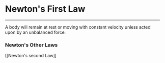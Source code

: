 # Newton's First Law
 --- 

A body will remain at rest or moving with constant velocity unless acted upon
by an unbalanced force.

### Newton's Other Laws
[[Newton's second Law]]
